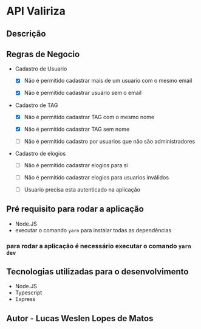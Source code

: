 # API Valiriza

## Descrição

## Regras de Negocio

- Cadastro de Usuario

   -  [x] Não é permitido cadastrar mais de um usuario com o mesmo email

   - [x] Não é permitido cadastrar usuário sem o email

- Cadastro de TAG

   - [x] Não é permitido cadastrar TAG com o mesmo nome

   - [x] Não é permitido cadastrar TAG sem nome

   - [ ] Não é permitido cadastro por usuarios que não são administradores 

- Cadastro de elogios 
    - [ ] Não é permitido cadastrar elogios para si

    - [ ] Não é permitido cadastrar elogios para usuarios inválidos

    - [ ] Usuario precisa esta autenticado na aplicação

## Pré requisito para rodar a aplicação

* Node.JS
* executar o comando `yarn` para instalar todas as dependências 

### para rodar a aplicação é necessário executar o comando  `yarn dev`


## Tecnologias utilizadas para o desenvolvimento 

* Node.JS
* Typescript
* Express

## Autor - Lucas Weslen Lopes de Matos
